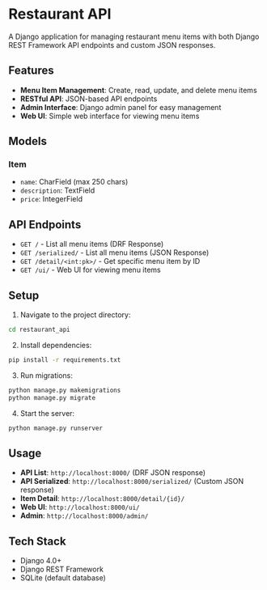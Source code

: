 # Restaurant API

A Django application for managing restaurant menu items with both Django REST Framework API endpoints and custom JSON responses.

## Features

- **Menu Item Management**: Create, read, update, and delete menu items
- **RESTful API**: JSON-based API endpoints
- **Admin Interface**: Django admin panel for easy management
- **Web UI**: Simple web interface for viewing menu items

## Models

### Item
- `name`: CharField (max 250 chars)
- `description`: TextField
- `price`: IntegerField

## API Endpoints

- `GET /` - List all menu items (DRF Response)
- `GET /serialized/` - List all menu items (JSON Response)
- `GET /detail/<int:pk>/` - Get specific menu item by ID
- `GET /ui/` - Web UI for viewing menu items

## Setup

1. Navigate to the project directory:
```bash
cd restaurant_api
```

2. Install dependencies:
```bash
pip install -r requirements.txt
```

3. Run migrations:
```bash
python manage.py makemigrations
python manage.py migrate
```

4. Start the server:
```bash
python manage.py runserver
```

## Usage

- **API List**: `http://localhost:8000/` (DRF JSON response)
- **API Serialized**: `http://localhost:8000/serialized/` (Custom JSON response)
- **Item Detail**: `http://localhost:8000/detail/{id}/`
- **Web UI**: `http://localhost:8000/ui/`
- **Admin**: `http://localhost:8000/admin/`

## Tech Stack

- Django 4.0+
- Django REST Framework
- SQLite (default database)
